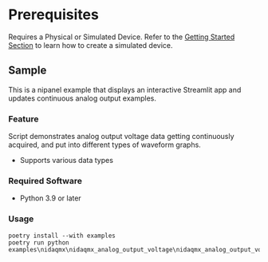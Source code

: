 Prerequisites 
===============
Requires a Physical or Simulated Device. Refer to the [Getting Started Section](https://github.com/ni/nidaqmx-python/blob/master/README.rst) to learn how to create a simulated device. 
## Sample

This is a nipanel example that displays an interactive Streamlit app and updates continuous analog output examples.

### Feature

Script demonstrates analog output voltage data getting continuously acquired, and put into different types of waveform graphs.
- Supports various data types

### Required Software

- Python 3.9 or later

### Usage

```pwsh
poetry install --with examples
poetry run python examples\nidaqmx\nidaqmx_analog_output_voltage\nidaqmx_analog_output_voltage.py
```